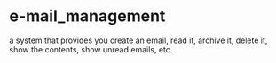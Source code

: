 # e-mail_management
a system that provides you create an email, read it, archive it, delete it, show the contents, show unread emails, etc.
